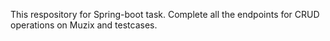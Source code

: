 This respository for Spring-boot task.
Complete all the endpoints for CRUD operations on Muzix and testcases.

